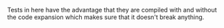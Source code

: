 Tests in here have the advantage that they are compiled with and without the code expansion which makes sure that it doesn't break anything.